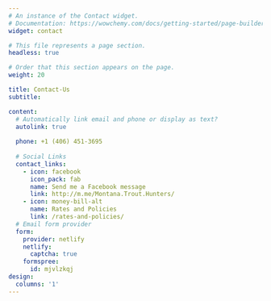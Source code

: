 ```yaml
---
# An instance of the Contact widget.
# Documentation: https://wowchemy.com/docs/getting-started/page-builder/
widget: contact

# This file represents a page section.
headless: true

# Order that this section appears on the page.
weight: 20

title: Contact-Us
subtitle:

content:
  # Automatically link email and phone or display as text?
  autolink: true
  
  phone: +1 (406) 451-3695
  
  # Social Links
  contact_links:
    - icon: facebook
      icon_pack: fab
      name: Send me a Facebook message
      link: http://m.me/Montana.Trout.Hunters/
    - icon: money-bill-alt
      name: Rates and Policies
      link: /rates-and-policies/
  # Email form provider
  form:
    provider: netlify
    netlify:
      captcha: true
    formspree:
      id: mjvlzkqj
design:
  columns: '1'
---
```

